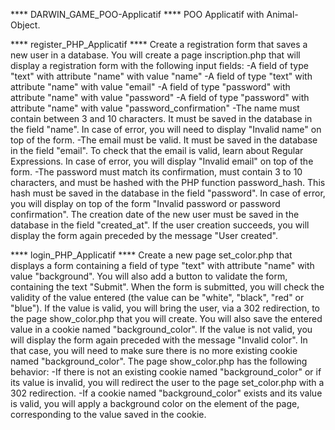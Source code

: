 **** DARWIN_GAME_POO-Applicatif ****
POO Applicatif with Animal-Object.


**** register_PHP_Applicatif ****
Create a registration form that saves a new user in a database. You will create a page inscription.php that will display a registration form with the following input fields:
-A field of type "text" with attribute "name" with value "name" 
-A field of type "text" with attribute "name" with value "email" 
-A field of type "password" with attribute "name" with value "password"
-A field of type "password" with attribute "name" with value "password_confirmation"
-The name must contain between 3 and 10 characters. It must be saved in the database in the field "name". In case of error, you will need to display "Invalid name" on top of the form.
-The email must be valid. It must be saved in the database in the field "email". To check that the email is valid, learn about Regular Expressions. In case of error, you will display "Invalid email" on top of the form.
-The password must match its confirmation, must contain 3 to 10 characters, and must be hashed with the PHP function password_hash. This hash must be saved in the database in the field 
"password". In case of error, you will display on top of the form "Invalid password or password confirmation".
The creation date of the new user must be saved in the database in the field "created_at".
If the user creation succeeds, you will display the form again preceded by the message "User created".


**** login_PHP_Applicatif ****
Create a new page set_color.php that displays a form containing a field of type "text" with attribute "name" with value "background". You will also add a button to validate the form, containing the text "Submit". When the form is submitted, you will check the validity of the value entered (the value can be "white", "black", "red" or "blue").
If  the  value  is  valid,  you  will  bring  the  user,  via  a  302  redirection,  to  the  page  show_color.php  that you will create. You will also save the entered value in a cookie named "background_color".
If the value is not valid, you will display the form again preceded with the message "Invalid color". In that case, you will need to make sure there is no more existing cookie named "background_color". The page show_color.php has the following behavior:
-If there is not an existing cookie named "background_color" or if its value is invalid, you will redirect the user to the page set_color.php with a 302 redirection.
-If  a  cookie   named  "background_color"  exists  and  its  value   is  valid,  you  will  apply   a background color  on  the  element  <body>  of  the  page,  corresponding  to  the  value  saved  in the cookie.

